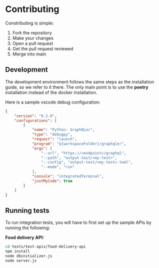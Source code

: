 # Contributing

Constributing is simple:

1. Fork the repository
2. Make your changes
3. Open a pull request
4. Get the pull request reviewed
5. Merge into main

## Development

The development environment follows the same steps as the installation guide, so we refer to it there.
The only main point is to use the **poetry** installation instead of the docker installation.

Here is a sample vscode debug configuration:

```json
{
    "version": "0.2.0",
    "configurations": [
        {
            "name": "Python: GraphQLer",
            "type": "debugpy",
            "request": "launch",
            "program": "${workspaceFolder}/graphqler",
            "args": [
                "--url", "https://<endpoint>/graphql",
                "--path", "output-test/<my-test>",
                "--config", "output-test/<my-test>.toml",
                "--mode", "run"
            ],
            "console": "integratedTerminal",
            "justMyCode": true
        }
    ]
}
```

## Running tests

To run integration tests, you will have to first set up the sample APIs by running the following:

**Food delivery API:**

```sh
cd tests/test-apis/food-delivery-api
npm install
node dbinitializer.js
node server.js
```
